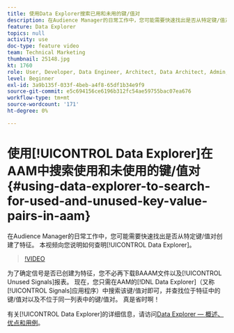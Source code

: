 ```yaml
---
title: 使用Data Explorer搜索已用和未用的键/值对
description: 在Audience Manager的日常工作中，您可能需要快速找出是否从特定键/值对创建了特征。 本视频向您说明如何使用Data Explorer来查找。
feature: Data Explorer
topics: null
activity: use
doc-type: feature video
team: Technical Marketing
thumbnail: 25148.jpg
kt: 1760
role: User, Developer, Data Engineer, Architect, Data Architect, Admin, Leader
level: Beginner
exl-id: 3a9b135f-033f-4beb-a4f8-65df1b34e9f9
source-git-commit: e5c694156ce6196b312fc54ae59755bac07ea676
workflow-type: tm+mt
source-wordcount: '171'
ht-degree: 0%

---
```


# 使用[!UICONTROL Data Explorer]在AAM中搜索使用和未使用的键/值对 {#using-data-explorer-to-search-for-used-and-unused-key-value-pairs-in-aam}

在Audience Manager的日常工作中，您可能需要快速找出是否从特定键/值对创建了特征。 本视频向您说明如何查明[!UICONTROL Data Explorer]。

>[!VIDEO](https://video.tv.adobe.com/v/25148/?quality=12)

为了确定信号是否已创建为特征，您不必再下载BAAAM文件以及[!UICONTROL Unused Signals]报表。 现在，您只需在AAM的[!DNL Data Explorer]（又称[!UICONTROL Signals]应用程序）中搜索该键/值对即可，并查找位于特征中的键/值对以及不位于同一列表中的键/值对。 真是省时啊！

有关[!UICONTROL Data Explorer]的详细信息，请访问[Data Explorer — 概述、优点和用例](https://experienceleague.adobe.com/docs/audience-manager/user-guide/features/data-explorer/data-explorer-overview.html?lang=zh-Hans)。
